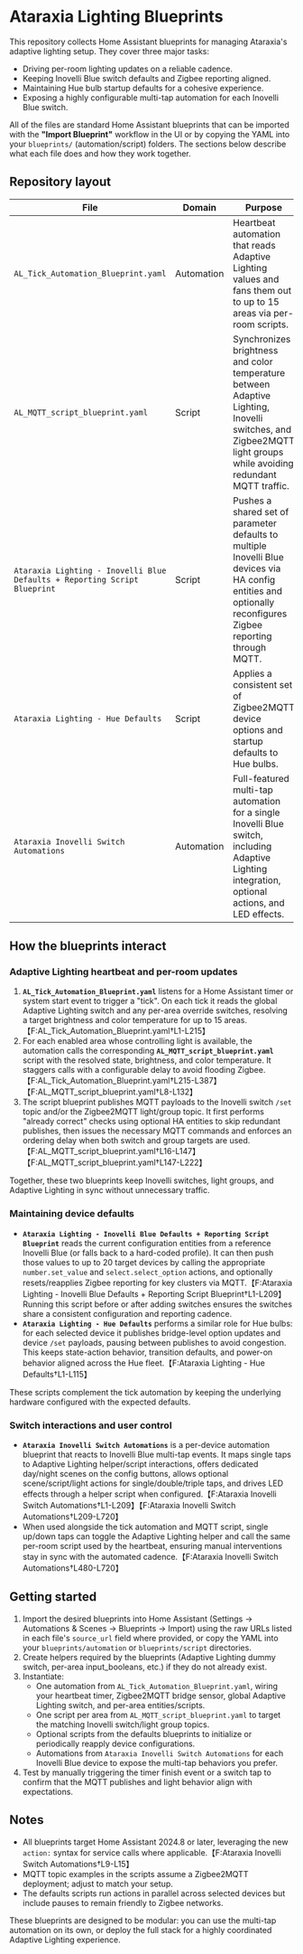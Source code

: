 # Ataraxia Lighting Blueprints

This repository collects Home Assistant blueprints for managing Ataraxia's adaptive lighting setup.  They cover three major tasks:

* Driving per-room lighting updates on a reliable cadence.
* Keeping Inovelli Blue switch defaults and Zigbee reporting aligned.
* Maintaining Hue bulb startup defaults for a cohesive experience.
* Exposing a highly configurable multi-tap automation for each Inovelli Blue switch.

All of the files are standard Home Assistant blueprints that can be imported with the **"Import Blueprint"** workflow in the UI or by copying the YAML into your `blueprints/` (automation/script) folders.  The sections below describe what each file does and how they work together.

## Repository layout

| File | Domain | Purpose |
| ---- | ------ | ------- |
| `AL_Tick_Automation_Blueprint.yaml` | Automation | Heartbeat automation that reads Adaptive Lighting values and fans them out to up to 15 areas via per-room scripts. |
| `AL_MQTT_script_blueprint.yaml` | Script | Synchronizes brightness and color temperature between Adaptive Lighting, Inovelli switches, and Zigbee2MQTT light groups while avoiding redundant MQTT traffic. |
| `Ataraxia Lighting - Inovelli Blue Defaults + Reporting Script Blueprint` | Script | Pushes a shared set of parameter defaults to multiple Inovelli Blue devices via HA config entities and optionally reconfigures Zigbee reporting through MQTT. |
| `Ataraxia Lighting - Hue Defaults` | Script | Applies a consistent set of Zigbee2MQTT device options and startup defaults to Hue bulbs. |
| `Ataraxia Inovelli Switch Automations` | Automation | Full-featured multi-tap automation for a single Inovelli Blue switch, including Adaptive Lighting integration, optional actions, and LED effects. |

## How the blueprints interact

### Adaptive Lighting heartbeat and per-room updates

1. **`AL_Tick_Automation_Blueprint.yaml`** listens for a Home Assistant timer or system start event to trigger a "tick".  On each tick it reads the global Adaptive Lighting switch and any per-area override switches, resolving a target brightness and color temperature for up to 15 areas.【F:AL_Tick_Automation_Blueprint.yaml†L1-L215】
2. For each enabled area whose controlling light is available, the automation calls the corresponding **`AL_MQTT_script_blueprint.yaml`** script with the resolved state, brightness, and color temperature.  It staggers calls with a configurable delay to avoid flooding Zigbee.【F:AL_Tick_Automation_Blueprint.yaml†L215-L387】【F:AL_MQTT_script_blueprint.yaml†L8-L132】
3. The script blueprint publishes MQTT payloads to the Inovelli switch `/set` topic and/or the Zigbee2MQTT light/group topic.  It first performs "already correct" checks using optional HA entities to skip redundant publishes, then issues the necessary MQTT commands and enforces an ordering delay when both switch and group targets are used.【F:AL_MQTT_script_blueprint.yaml†L16-L147】【F:AL_MQTT_script_blueprint.yaml†L147-L222】

Together, these two blueprints keep Inovelli switches, light groups, and Adaptive Lighting in sync without unnecessary traffic.

### Maintaining device defaults

* **`Ataraxia Lighting - Inovelli Blue Defaults + Reporting Script Blueprint`** reads the current configuration entities from a reference Inovelli Blue (or falls back to a hard-coded profile).  It can then push those values to up to 20 target devices by calling the appropriate `number.set_value` and `select.select_option` actions, and optionally resets/reapplies Zigbee reporting for key clusters via MQTT.【F:Ataraxia Lighting - Inovelli Blue Defaults + Reporting Script Blueprint†L1-L209】  Running this script before or after adding switches ensures the switches share a consistent configuration and reporting cadence.
* **`Ataraxia Lighting - Hue Defaults`** performs a similar role for Hue bulbs: for each selected device it publishes bridge-level option updates and device `/set` payloads, pausing between publishes to avoid congestion.  This keeps state-action behavior, transition defaults, and power-on behavior aligned across the Hue fleet.【F:Ataraxia Lighting - Hue Defaults†L1-L115】

These scripts complement the tick automation by keeping the underlying hardware configured with the expected defaults.

### Switch interactions and user control

* **`Ataraxia Inovelli Switch Automations`** is a per-device automation blueprint that reacts to Inovelli Blue multi-tap events.  It maps single taps to Adaptive Lighting helper/script interactions, offers dedicated day/night scenes on the config buttons, allows optional scene/script/light actions for single/double/triple taps, and drives LED effects through a helper script when configured.【F:Ataraxia Inovelli Switch Automations†L1-L209】【F:Ataraxia Inovelli Switch Automations†L209-L720】
* When used alongside the tick automation and MQTT script, single up/down taps can toggle the Adaptive Lighting helper and call the same per-room script used by the heartbeat, ensuring manual interventions stay in sync with the automated cadence.【F:Ataraxia Inovelli Switch Automations†L480-L720】

## Getting started

1. Import the desired blueprints into Home Assistant (Settings → Automations & Scenes → Blueprints → Import) using the raw URLs listed in each file's `source_url` field where provided, or copy the YAML into your `blueprints/automation` or `blueprints/script` directories.
2. Create helpers required by the blueprints (Adaptive Lighting dummy switch, per-area input_booleans, etc.) if they do not already exist.
3. Instantiate:
   * One automation from `AL_Tick_Automation_Blueprint.yaml`, wiring your heartbeat timer, Zigbee2MQTT bridge sensor, global Adaptive Lighting switch, and per-area entities/scripts.
   * One script per area from `AL_MQTT_script_blueprint.yaml` to target the matching Inovelli switch/light group topics.
   * Optional scripts from the defaults blueprints to initialize or periodically reapply device configurations.
   * Automations from `Ataraxia Inovelli Switch Automations` for each Inovelli Blue device to expose the multi-tap behaviors you prefer.
4. Test by manually triggering the timer finish event or a switch tap to confirm that the MQTT publishes and light behavior align with expectations.

## Notes

* All blueprints target Home Assistant 2024.8 or later, leveraging the new `action:` syntax for service calls where applicable.【F:Ataraxia Inovelli Switch Automations†L9-L15】
* MQTT topic examples in the scripts assume a Zigbee2MQTT deployment; adjust to match your setup.
* The defaults scripts run actions in parallel across selected devices but include pauses to remain friendly to Zigbee networks.

These blueprints are designed to be modular: you can use the multi-tap automation on its own, or deploy the full stack for a highly coordinated Adaptive Lighting experience.
